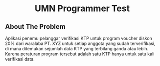 <!-- HEADER -->
<div align="center"> 
  <h1 align="center">UMN Programmer Test</h1>
</div>

## About The Problem
Aplikasi penemu pelanggar verifikasi KTP untuk program voucher diskon 20% dari waralaba PT. XYZ untuk setiap anggota yang sudah terverifikasi, di mana ditemukan sejumlah data KTP yang terbilang ganda atau lebih. Karena peraturan program tersebut adalah satu KTP hanya untuk satu kali verifikasi data.